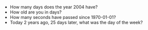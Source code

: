 - How many days does the year 2004 have?
- How old are you in days?
- How many seconds have passed since 1970-01-01?
- Today 2 years ago, 25 days later, what was the day of the week?